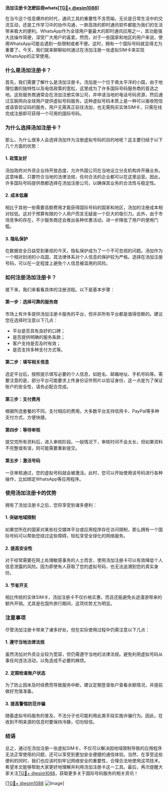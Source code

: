 **汤加注册卡怎麽註冊whats[[TG💪+ @esim1088](https://t.me/s/esim1088)]**

在当今这个信息爆炸的时代，通讯工具的重要性不言而喻。无论是日常生活中的交流互动，还是工作学习中的协作沟通，一款高效的即时通讯软件都能为我们的生活带来极大的便利。WhatsApp作为全球用户量最大的即时通讯应用之一，其功能强大且操作简便，深受广大用户的喜爱。然而，对于一些国家和地区的用户来说，使用WhatsApp可能会遇到一些限制或者不便。这时，拥有一个国际号码就显得尤为重要了。今天，我们就来聊聊如何通过在汤加注册一张虚拟SIM卡来实现WhatsApp的正常使用。

### 什么是汤加注册卡？

首先，我们需要了解什么是汤加注册卡。汤加是一个位于南太平洋的小国，由于地理位置的独特性以及电信政策的宽松，这里成为了许多国际号码服务商的首选之地。这些服务商通常会在汤加注册实体公司，并申请当地的电话号码资源，然后通过互联网向全球用户提供虚拟号码服务。这种虚拟号码本质上是一种可以接收短信或语音验证码的服务，用户无需真正前往汤加，也无需购买实体SIM卡，只需在线完成注册即可获得一个可用的国际号码。

### 为什么选择汤加注册卡？

那么，为什么很多人会选择汤加作为注册虚拟号码的目的地呢？这主要归结于以下几个方面的优势：

#### 1. **政策友好**
汤加政府对外资企业持开放态度，允许外国公司在当地设立分支机构并开展业务。这意味着，只要符合当地的法律法规，任何合法的企业都可以在这里运营。因此，许多国际号码提供商都选择在汤加注册公司，以确保其业务的合法性与稳定性。

#### 2. **成本低廉**
相比于其他一些需要高额费用才能获得国际号码的国家和地区，汤加的注册成本相对较低。这对于预算有限的个人用户而言无疑是一个巨大的吸引力。此外，由于市场竞争的存在，不少服务商还会推出各种优惠活动，进一步降低了用户的使用门槛。

#### 3. **隐私保护**
在数据安全日益受到重视的今天，隐私保护成为了一个不可忽视的问题。汤加作为一个相对封闭的小岛国，其法律体系对个人信息的保护较为严格。选择在汤加注册号码，可以在一定程度上避免个人信息被滥用的风险。

### 如何注册汤加注册卡？

接下来，我们来看看具体的注册流程。以下是基本步骤：

#### 第一步：选择可靠的服务商
市场上有许多提供汤加注册卡服务的平台，但并非所有平台都是值得信赖的。建议您在选择时注意以下几点：
- 平台是否具有良好的口碑；
- 是否提供明确的服务条款；
- 客户支持是否及时有效；
- 是否支持多种支付方式等。

#### 第二步：填写相关信息
选定平台后，按照提示填写必要的个人信息，如姓名、邮箱地址、手机号码等。需要注意的是，部分平台可能要求上传身份证件照片以验证身份，这一点是为了保证账户的安全性，请务必配合完成。

#### 第三步：支付费用
根据所选套餐的不同，支付相应的费用。大多数平台支持信用卡、PayPal等多种支付方式，方便快捷。

#### 第四步：等待审核
提交完所有资料后，进入审核阶段。一般情况下，审核时间不会太长，但如果资料不完整或有误，则可能需要重新提交。

#### 第五步：激活号码
一旦审核通过，您的虚拟号码就会被激活。此时，您可以开始使用该号码进行各种操作，比如绑定WhatsApp等应用程序。

### 使用汤加注册卡的优势

拥有了汤加注册卡之后，您将享受到诸多便利：

#### 1. **突破地域限制**
如果您所在的国家对某些社交媒体平台或应用程序存在访问限制，那么拥有一个国际号码可以帮助您绕过这些障碍，轻松享受全球化的网络服务。

#### 2. **提高安全性**
对于经常需要在网上处理敏感事务的人士而言，使用汤加注册卡可以有效降低个人信息泄露的风险。因为即使有人获取了您的虚拟号码，也无法追溯到您的真实身份。

#### 3. **节省开支**
相比传统的实体SIM卡，汤加注册卡不仅价格实惠，而且还能避免长途漫游带来的额外开销。尤其是在国外旅行期间，这项优势尤为明显。

### 注意事项

尽管汤加注册卡带来了诸多好处，但在实际使用过程中仍需注意以下几点：

#### 1. 遵守当地法律法规
虽然汤加对外资企业较为宽容，但仍需遵守当地的法律法规。避免利用虚拟号码从事任何违法活动，以免造成不必要的麻烦。

#### 2. 定期检查账户状态
为了防止因未及时续费而导致服务中断，建议定期登录账户查看余额情况，并提前做好充值准备。

#### 3. 提高警惕防范诈骗
随着虚拟号码服务的普及，不法分子也可能利用此类手段实施诈骗行为。因此，在收到不明来源的信息时要保持冷静，切勿轻信。

### 结语

总之，通过在汤加注册一张虚拟SIM卡，不仅可以解决因地域限制导致的应用程序无法正常使用的问题，还可以享受到更加安全便捷的通信体验。当然，在享受这些便利的同时，我们也应该时刻牢记网络安全的重要性，合理合法地使用这项技术。希望本文能够帮助大家更好地理解并利用汤加注册卡这一工具。最后，再次提醒大家关注[TG💪+ @esim1088](https://t.me/s/esim1088)，获取更多关于国际号码服务的相关资讯！

[[TG💪+ @esim1088](https://t.me/s/esim1088) ![Image](https://i.postimg.cc/4NQfJmqS/Snipaste-2025-05-13-00-14-12.png)]